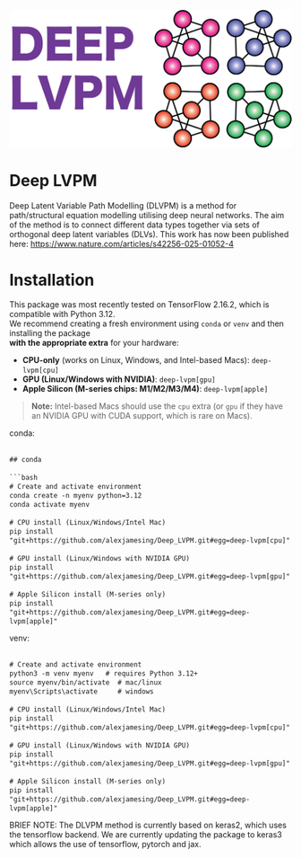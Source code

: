 
![Alt text](dlvpm_logo_final.png)

# Deep LVPM

Deep Latent Variable Path Modelling (DLVPM) is a method for path/structural equation modelling utilising deep neural networks. The aim of the method is to connect different data types together via sets of orthogonal deep latent variables (DLVs). This work has now been published here: https://www.nature.com/articles/s42256-025-01052-4

# Installation

This package was most recently tested on TensorFlow 2.16.2, which is compatible with Python 3.12.  
We recommend creating a fresh environment using `conda` or `venv` and then installing the package  
**with the appropriate extra** for your hardware:

- **CPU-only** (works on Linux, Windows, and Intel-based Macs): `deep-lvpm[cpu]`
- **GPU (Linux/Windows with NVIDIA)**: `deep-lvpm[gpu]`
- **Apple Silicon (M-series chips: M1/M2/M3/M4)**: `deep-lvpm[apple]`

> **Note:** Intel-based Macs should use the `cpu` extra (or `gpu` if they have an NVIDIA GPU with CUDA support, which is rare on Macs).

conda:

~~~

## conda

```bash
# Create and activate environment
conda create -n myenv python=3.12
conda activate myenv

# CPU install (Linux/Windows/Intel Mac)
pip install "git+https://github.com/alexjamesing/Deep_LVPM.git#egg=deep-lvpm[cpu]"

# GPU install (Linux/Windows with NVIDIA GPU)
pip install "git+https://github.com/alexjamesing/Deep_LVPM.git#egg=deep-lvpm[gpu]"

# Apple Silicon install (M-series only)
pip install "git+https://github.com/alexjamesing/Deep_LVPM.git#egg=deep-lvpm[apple]"

~~~

venv:

~~~

# Create and activate environment
python3 -m venv myenv   # requires Python 3.12+
source myenv/bin/activate  # mac/linux
myenv\Scripts\activate     # windows

# CPU install (Linux/Windows/Intel Mac)
pip install "git+https://github.com/alexjamesing/Deep_LVPM.git#egg=deep-lvpm[cpu]"

# GPU install (Linux/Windows with NVIDIA GPU)
pip install "git+https://github.com/alexjamesing/Deep_LVPM.git#egg=deep-lvpm[gpu]"

# Apple Silicon install (M-series only)
pip install "git+https://github.com/alexjamesing/Deep_LVPM.git#egg=deep-lvpm[apple]"

~~~

BRIEF NOTE: The DLVPM method is currently based on keras2, which uses the tensorflow backend. We are currently updating the package to keras3 which allows the use of tensorflow, pytorch and jax.


